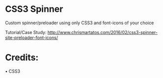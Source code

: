 CSS3 Spinner
============

Custom spinner/preloader using only CSS3 and font-icons of your choice

Tutorial/Case Study: http://www.chrismartatos.com/2016/02/css3-spinner-site-preloader-font-icons/

Credits:
========

• CSS3